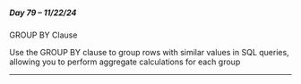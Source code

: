##### Day 79 – 11/22/24

GROUP BY Clause

Use the GROUP BY clause to group rows with similar values ​​in SQL queries, allowing you to perform aggregate calculations for each group

---